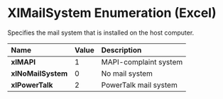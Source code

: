
# XlMailSystem Enumeration (Excel)

Specifies the mail system that is installed on the host computer.



|**Name**|**Value**|**Description**|
|:-----|:-----|:-----|
|**xlMAPI**|1|MAPI-complaint system|
|**xlNoMailSystem**|0|No mail system|
|**xlPowerTalk**|2|PowerTalk mail system|
